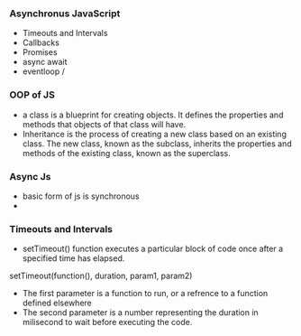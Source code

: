 ### Asynchronus JavaScript

- Timeouts and Intervals
- Callbacks
- Promises 
- async await
- eventloop
/
### OOP of JS
- a class is a blueprint for creating objects. It defines the properties and methods that objects of that class will have.
- Inheritance is the process of creating a new class based on an existing class. The new class, known as the subclass, inherits the properties and methods of the existing class, known as the superclass.


### Async Js 
- basic form of js is synchronous
- 

### Timeouts and Intervals
- setTimeout() function executes a particular block of code once after a specified time has elapsed.

setTimeout(function(), duration, param1, param2)
- The first parameter is a function to run, or a refrence to a function defined elsewhere
- The second parameter is a number representing the duration in milisecond to wait before executing the code.